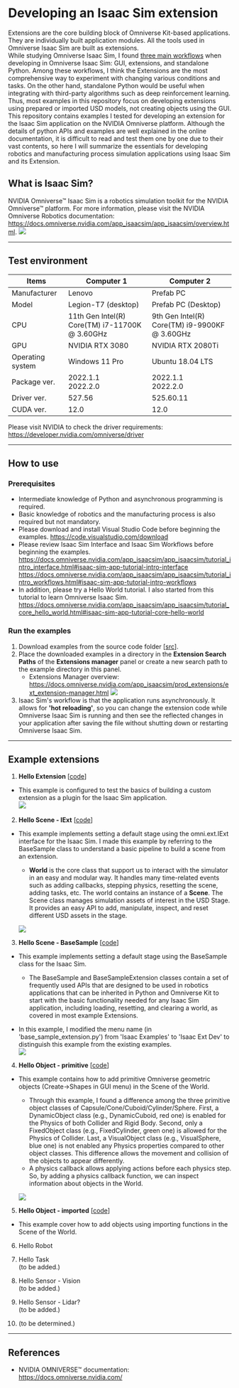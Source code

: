 # Developing an Isaac Sim extension
Extensions are the core building block of Omniverse Kit-based applications. They are individually built application modules. All the tools used in Omniverse Isaac Sim are built as extensions.  
While studying Omniverse Isaac Sim, I found [three main workflows](https://docs.omniverse.nvidia.com/app_isaacsim/app_isaacsim/tutorial_intro_workflows.html#isaac-sim-workflows) when developing in Omniverse Isaac Sim: GUI, extensions, and standalone Python. Among these workflows, I think the Extensions are the most comprehensive way to experiment with changing various conditions and tasks. On the other hand, standalone Python would be useful when integrating with third-party algorithms such as deep reinforcement learning. Thus, most examples in this repository focus on developing extensions using prepared or imported USD models, not creating objects using the GUI.  
This repository contains examples I tested for developing an extension for the Isaac Sim application on the NVIDIA Omniverse platform. 
Although the details of python APIs and examples are well explained in the online documentation, it is difficult to read and test them one by one due to their vast contents, so here I will summarize the essentials for developing robotics and manufacturing process simulation applications using Isaac Sim and its Extension.

## What is Isaac Sim?
NVIDIA Omniverse™ Isaac Sim is a robotics simulation toolkit for the NVIDIA Omniverse™ platform. For more information, please visit the NVIDIA Omniverse Robotics documentation: https://docs.omniverse.nvidia.com/app_isaacsim/app_isaacsim/overview.html.
![](/doc/isaac_main_intro_from_nvidia.png)

---

## Test environment
|Items|Computer 1|Computer 2|
|---|---|---|
|Manufacturer|Lenovo|Prefab PC|
|Model|Legion-T7 (desktop)|Prefab PC (Desktop)|
|CPU|11th Gen Intel(R) Core(TM) i7-11700K @ 3.60GHz|9th Gen Intel(R) Core(TM) i9-9900KF @ 3.60GHz|
|GPU|NVIDIA RTX 3080|NVIDIA RTX 2080Ti|
|Operating system|Windows 11 Pro|Ubuntu 18.04 LTS|
|Package ver.|2022.1.1</br>2022.2.0|2022.1.1</br>2022.2.0|
|Driver ver.|527.56|525.60.11|
|CUDA ver.|12.0|12.0|

Please visit NVIDIA to check the driver requirements: https://developer.nvidia.com/omniverse/driver  

---

## How to use
### Prerequisites
* Intermediate knowledge of Python and asynchronous programming is required.
* Basic knowledge of robotics and the manufacturing process is also required but not mandatory.
* Please download and install Visual Studio Code before beginning the examples. https://code.visualstudio.com/download
* Please review Isaac Sim Interface and Isaac Sim Workflows before beginning the examples.  https://docs.omniverse.nvidia.com/app_isaacsim/app_isaacsim/tutorial_intro_interface.html#isaac-sim-app-tutorial-intro-interface
https://docs.omniverse.nvidia.com/app_isaacsim/app_isaacsim/tutorial_intro_workflows.html#isaac-sim-app-tutorial-intro-workflows
* In addition, please try a Hello World tutorial. I also started from this tutorial to learn Omniverse Isaac Sim.  https://docs.omniverse.nvidia.com/app_isaacsim/app_isaacsim/tutorial_core_hello_world.html#isaac-sim-app-tutorial-core-hello-world

### Run the examples
1. Download examples from the source code folder [[src](/src/)].
2. Place the downloaded examples in a directory in the **Extension Search Paths** of the **Extensions manager** panel or create a new search path to the example directory in this panel.
    - Extensions Manager overview: https://docs.omniverse.nvidia.com/app_isaacsim/prod_extensions/ext_extension-manager.html 
    ![](/doc/extension-search-paths.png)
3. Isaac Sim's workflow is that the application runs asynchronously. It allows for **'hot reloading'**, so you can change the extension code while Omniverse Isaac Sim is running and then see the reflected changes in your application after saving the file without shutting down or restarting Omniverse Isaac Sim.

---

## Example extensions
1. **Hello Extension** [[code](/src/omni.isaac.hello_ext/)]   
* This example is configured to test the basics of building a custom extension as a plugin for the Isaac Sim application.  
![](/doc/hello-extension.png)  

2. **Hello Scene - IExt** [[code](/src/omni_isaac.hello_scene_iext/)]  
* This example implements setting a default stage using the omni.ext.IExt interface for the Isaac Sim. I made this example by referring to the BaseSample class to understand a basic pipeline to build a scene from an extension.  
    * **World** is the core class that support us to interact with the simulator in an easy and modular way. It handles many time-related events such as adding callbacks, stepping physics, resetting the scene, adding tasks, etc. The world contains an instance of a **Scene**. The Scene class manages simulation assets of interest in the USD Stage. It provides an easy API to add, manipulate, inspect, and reset different USD assets in the stage.

    ![](/doc/hello-scene-iext.png)

3. **Hello Scene - BaseSample** [[code](/src/omni_isaac.hello_scene_basesample/)]  
* This example implements setting a default stage using the BaseSample class for the Isaac Sim.  
    * The BaseSample and BaseSampleExtension classes contain a set of frequently used APIs that are designed to be used in robotics applications that can be inherited in Python and Omniverse Kit to start with the basic functionality needed for any Isaac Sim application, including loading, resetting, and clearing a world, as covered in most example Extensions.  

* In this example, I modified the menu name (in 'base_sample_extension.py') from 'Isaac Examples' to 'Isaac Ext Dev' to distinguish this example from the existing examples.  
![](/doc/hello-scene-basesample.png)

4. **Hello Object - primitive**  [[code](/src/omni_isaac.hello_object_primitive/)]
* This example contains how to add primitive Omniverse geometric objects (Create->Shapes in GUI menu) in the Scene of the World.
    * Through this example, I found a difference among the three primitive object classes of Capsule/Cone/Cuboid/Cylinder/Sphere. First, a DynamicObject class (e.g., DynamicCuboid, red one) is enabled for the Physics of both Collider and Rigid Body. Second, only a FixedObject class (e.g., FixedCylinder, green one) is allowed for the Physics of Collider. Last, a VisualObject class (e.g., VisualSphere, blue one) is not enabled any Physics properties compared to other object classes. This difference allows the movement and collision of the objects to appear differently.
    * A physics callback allows applying actions before each physics step. So, by adding a physics callback function, we can inspect information about objects in the World.

    ![](/doc/comparison-object-classes.gif)

5. **Hello Object - imported** [[code]()]
* This example cover how to add objects using importing functions in the Scene of the World.

6. Hello Robot  

7. Hello Task  
(to be added.)

8. Hello Sensor - Vision  
(to be added.)

9. Hello Sensor - Lidar?  
(to be added.)

10. (to be determined.)

---
## References
* NVIDIA OMNIVERSE™ documentation: https://docs.omniverse.nvidia.com/
